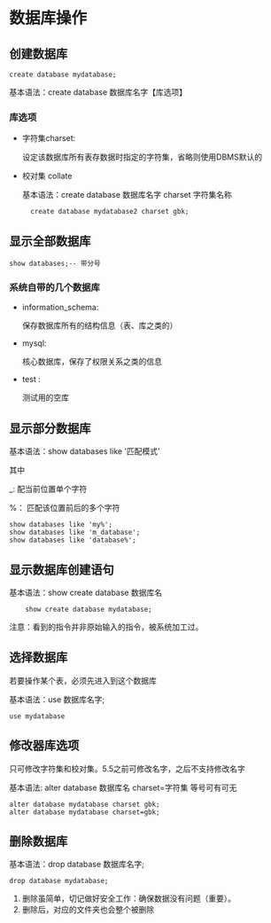 # 数据库操作

## 创建数据库

    create database mydatabase;

基本语法：create database 数据库名字【库选项】

### 库选项

- 字符集charset:
  
  设定该数据库所有表存数据时指定的字符集，省略则使用DBMS默认的
- 校对集 collate
  
  基本语法：create database 数据库名字 charset 字符集名称

        create database mydatabase2 charset gbk;

## 显示全部数据库

    show databases;-- 带分号

### 系统自带的几个数据库

- information_schema:
  
  保存数据库所有的结构信息（表、库之类的）
- mysql:
  
  核心数据库，保存了权限关系之类的信息
- test :

    测试用的空库

## 显示部分数据库

基本语法：show databases like '匹配模式'

其中

 _:  配当前位置单个字符

 %： 匹配该位置前后的多个字符

    show databases like 'my%';
    show databases like 'm_database';
    show databases like 'database%';

## 显示数据库创建语句

基本语法：show create database 数据库名

        show create database mydatabase;

注意：看到的指令并非原始输入的指令，被系统加工过。

## 选择数据库

若要操作某个表，必须先进入到这个数据库

基本语法：use 数据库名字;

    use mydatabase

## 修改器库选项

只可修改字符集和校对集。5.5之前可修改名字，之后不支持修改名字

基本语法: alter database 数据库名 charset=字符集 等号可有可无

    alter database mydatabase charset gbk;
    alter database mydatabase charset=gbk;

## 删除数据库

基本语法：drop database 数据库名字;

    drop database mydatabase;

1. 删除虽简单，切记做好安全工作：确保数据没有问题（重要）。
2. 删除后，对应的文件夹也会整个被删除